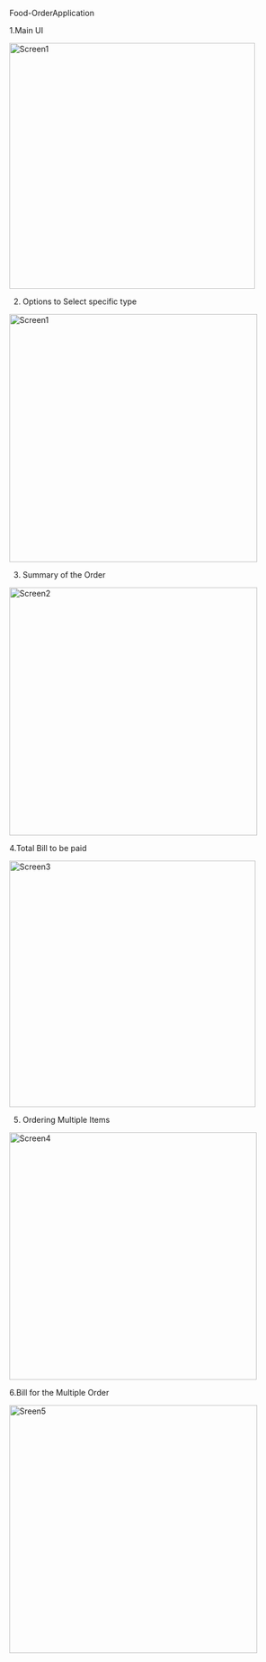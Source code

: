 Food-OrderApplication

1.Main UI

<img width="437" alt="Screen1" src="https://user-images.githubusercontent.com/53010354/204726360-d38388f8-8864-4b4c-ac0d-8dd9ad8684c9.png">


2. Options to Select specific type

<img width="441" alt="Screen1" src="https://user-images.githubusercontent.com/53010354/204727975-52cbc674-edd3-4d1e-8649-097f97a657e1.png">


3. Summary of the Order
<img width="441" alt="Screen2" src="https://user-images.githubusercontent.com/53010354/204728065-559dfca6-bc30-4137-b0c0-477a80bc5b91.png">

4.Total Bill to be paid

<img width="438" alt="Screen3" src="https://user-images.githubusercontent.com/53010354/204728115-716c97ea-8d02-4ee5-9efe-54c42036f4ab.png">

5. Ordering Multiple Items

<img width="440" alt="Screen4" src="https://user-images.githubusercontent.com/53010354/204728133-f8c0cc88-a2a4-4426-a852-0944f40ff464.png">

6.Bill for the Multiple Order

<img width="441" alt="Sreen5" src="https://user-images.githubusercontent.com/53010354/204728146-2524c8c0-f28e-4924-9447-56b42cacfaa1.png">

